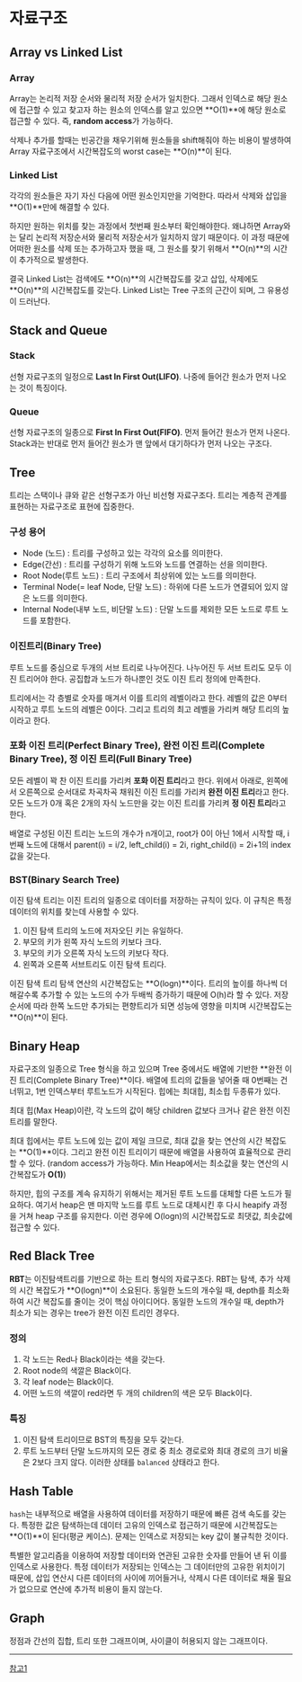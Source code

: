 # 자료구조

## Array vs Linked List

### Array

Array는 논리적 저장 순서와 물리적 저장 순서가 일치한다. 그래서 인덱스로 해당 원소에 접근할 수 있고 찾고자 하는 원소의 인덱스를 알고 있으면 **O(1)**에 해당 원소로 접근할 수 있다. 즉, **random access**가 가능하다.

삭제나 추가를 할때는 빈공간을 채우기위해 원소들을 shift해줘야 하는 비용이 발생하여 Array 자료구조에서 시간복잡도의 worst case는 **O(n)**이 된다.



### Linked List

각각의 원소들은 자기 자신 다음에 어떤 원소인지만을 기억한다. 따라서 삭제와 삽입을 **O(1)**만에 해결할 수 있다.

하지만 원하는 위치를 찾는 과정에서 첫번째 원소부터 확인해야한다. 왜냐하면 Array와는 달리 논리적 저장순서와 물리적 저장순서가 일치하지 않기 때문이다. 이 과정 때문에 어떠한 원소를 삭제 또는 추가하고자 했을 때, 그 원소를 찾기 위해서 **O(n)**의 시간이 추가적으로 발생한다.

결국 Linked List는 검색에도 **O(n)**의 시간복잡도를 갖고 삽입, 삭제에도 **O(n)**의 시간복잡도를 갖는다. Linked List는 Tree 구조의 근간이 되며, 그 유용성이 드러난다.



## Stack and Queue

### Stack

선형 자료구조의 일정으로 **Last In First Out(LIFO)**. 나중에 들어간 원소가 먼저 나오는 것이 특징이다.



### Queue

선형 자료구조의 일종으로 **First In First Out(FIFO)**. 먼저 들어간 원소가 먼저 나온다. Stack과는 반대로 먼저 들어간 원소가 맨 앞에서 대기하다가 먼저 나오는 구조다.



## Tree

트리는 스택이나 큐와 같은 선형구조가 아닌 비선형 자료구조다. 트리는 계층적 관계를 표현하는 자료구조로 표현에 집중한다.

### 구성 용어

- Node (노드) : 트리를 구성하고 있는 각각의 요소를 의미한다.
- Edge(간선) : 트리를 구성하기 위해 노드와 노드를 연결하는 선을 의미한다.
- Root Node(루트 노드) : 트리 구조에서 최상위에 있는 노드를 의미한다.
- Terminal Node(= leaf Node, 단말 노드) : 하위에 다른 노드가 연결되어 있지 않은 노드를 의미한다.
- Internal Node(내부 노드, 비단말 노드) : 단말 노드를 제외한 모든 노드로 루트 노드를 포함한다.



### 이진트리(Binary Tree)

루트 노드를 중심으로 두개의 서브 트리로 나누어진다. 나누어진 두 서브 트리도 모두 이진 트리어야 한다. 공집합과 노드가 하나뿐인 것도 이진 트리 정의에 만족한다.

트리에서는 각 층별로 숫자를 매겨서 이를 트리의 레벨이라고 한다. 레벨의 값은 0부터 시작하고 루트 노드의 레벨은 0이다. 그리고 트리의 최고 레벨을 가리켜 해당 트리의 높이라고 한다.



### 포화 이진 트리(Perfect Binary Tree), 완전 이진 트리(Complete Binary Tree), 정 이진 트리(Full Binary Tree)

모든 레벨이 꽉 찬 이진 트리를 가리켜 **포화 이진 트리**라고 한다. 위에서 아래로, 왼쪽에서 오른쪽으로 순서대로 차곡차곡 채워진 이진 트리를 가리켜 **완전 이진 트리**라고 한다. 모든 노드가 0개 혹은 2개의 자식 노드만을 갖는 이진 트리를 가리켜 **정 이진 트리**라고 한다.

배열로 구성된 이진 트리는 노드의 개수가 n개이고, root가 0이 아닌 1에서 시작할 때, i번째 노드에 대해서 parent(i) = i/2, left_child(i) = 2i, right_child(i) = 2i+1의 index 값을 갖는다.



### BST(Binary Search Tree)

이진 탐색 트리는 이진 트리의 일종으로 데이터를 저장하는 규칙이 있다. 이 규칙은 특정 데이터의 위치를 찾는데 사용할 수 있다.

1. 이진 탐색 트리의 노드에 저자오딘 키는 유일하다.
2. 부모의 키가 왼쪽 자식 노드의 키보다 크다.
3. 부모의 키가 오른쪽 자식 노드의 키보다 작다.
4. 왼쪽과 오른쪽 서브트리도 이진 탐색 트리다.

이진 탐색 트리 탐색 연산의 시간복잡도는 **O(logn)**이다. 트리의 높이를 하나씩 더해갈수록 추가할 수 있는 노드의 수가 두배씩 증가하기 때문에 O(h)라 할 수 있다. 저장 순서에 따라 한쪽 노드만 추가되는 편향트리가 되면 성능에 영향을 미치며 시간복잡도는 **O(n)**이 된다.



## Binary Heap

자료구조의 일종으로 Tree 형식을 하고 있으며 Tree 중에서도 배열에 기반한 **완전 이진 트리(Complete Binary Tree)**이다. 배열에 트리의 값들을 넣어줄 때 0번째는 건너뛰고, 1번 인덱스부터 루트노드가 시작된다. 힙에는 최대힙, 최소힙 두종류가 있다.

최대 힙(Max Heap)이란, 각 노드의 값이 해당 children 값보다 크거나 같은 완전 이진 트리를 말한다.

최대 힙에서는 루트 노드에 있는 값이 제일 크므로, 최대 값을 찾는 연산의 시간 복잡도는 **O(1)**이다. 그리고 완전 이진 트리이기 때문에 배열을 사용하여 효율적으로 관리할 수 있다. (random access가 가능하다. Min Heap에서는 최소값을 찾는 연산의 시간복잡도가 **O(1)**)

하지만, 힙의 구조를 계속 유지하기 위해서는 제거된 루트 노드를 대체할 다른 노드가 필요하다. 여기서 heap은 맨 마지막 노드를 루트 노드로 대체시킨 후 다시 heapify 과정을 거쳐 heap 구조를 유지한다. 이런 경우에 O(logn)의 시간복잡도로 최댓값, 최솟값에 접근할 수 있다.



## Red Black Tree

**RBT**는 이진탐색트리를 기반으로 하는 트리 형식의 자료구조다. RBT는 탐색, 추가 삭제의 시간 복잡도가 **O(logn)**이 소요된다. 동일한 노드의 개수일 때, depth를 최소화하여 시간 복잡도를 줄이는 것이 핵심 아이디어다. 동일한 노드의 개수일 때, depth가 최소가 되는 경우는 tree가 완전 이진 트리인 경우다.

### 정의

1. 각 노드는 Red나 Black이라는 색을 갖는다.
2. Root node의 색깔은 Black이다.
3. 각 leaf node는 Black이다.
4. 어떤 노드의 색깔이 red라면 두 개의 children의 색은 모두 Black이다.



### 특징

1. 이진 탐색 트리이므로 BST의 특징을 모두 갖는다.
2. 루트 노드부터 단말 노드까지의 모든 경로 중 최소 경로로와 최대 경로의 크기 비율은 2보다 크지 않다. 이러한 상태를 `balanced` 상태라고 한다.



## Hash Table

`hash`는 내부적으로 배열을 사용하여 데이터를 저장하기 때문에 빠른 검색 속도를 갖는다. 특정한 값은 탐색하는데 데이터 고유의 인덱스로 접근하기 때문에 시간복잡도는 **O(1)**이 된다(평균 케이스). 문제는 인덱스로 저장되는 key 값이 불규칙한 것이다.

특별한 알고리즘을 이용하여 저장할 데이터와 연관된 고유한 숫자를 만들어 낸 뒤 이를 인덱스로 사용한다. 특정 데이터가 저장되는 인덱스는 그 데이터만의 고유한 위치이기 때문에, 삽입 연산시 다른 데이터의 사이에 끼어들거나, 삭제시 다른 데이터로 채울 필요가 없으므로 연산에 추가적 비용이 들지 않는다.



## Graph

정점과 간선의 집합, 트리 또한 그래프이며, 사이클이 허용되지 않는 그래프이다.



---

[참고1](https://github.com/JaeYeopHan/Interview_Question_for_Beginner/tree/master/DataStructure)

